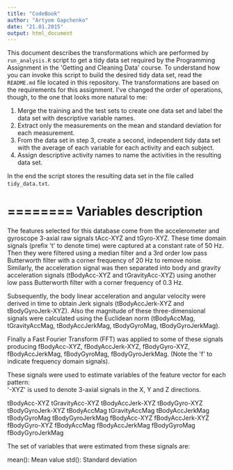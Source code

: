 ```yaml
---
title: "CodeBook"
author: "Artyom Gapchenko"
date: "21.01.2015"
output: html_document
---
```


This document describes the transformations which are performed by `run_analysis.R` script to get a tidy data set required by the Programming Assignment in the 'Getting and Cleaning Data' course. To understand how you can invoke this script to build the desired tidy data set, read the `README.md` file located in this repository.
The transformations are based on the requirements for this assignment. I've changed the order of operations, though, to the one that looks more natural to me:

1. Merge the training and the test sets to create one data set and label the data set with descriptive variable names. 
2. Extract only the measurements on the mean and standard deviation for each measurement. 
3. From the data set in step 3, create a second, independent tidy data set with the average of each variable for each activity and each subject.
4. Assign descriptive activity names to name the activities in the resulting data set.

In the end the script stores the resulting data set in the file called `tidy_data.txt`.

========
Variables description
========
The features selected for this database come from the accelerometer and gyroscope 3-axial raw signals tAcc-XYZ and tGyro-XYZ. These time domain signals (prefix 't' to denote time) were captured at a constant rate of 50 Hz. Then they were filtered using a median filter and a 3rd order low pass Butterworth filter with a corner frequency of 20 Hz to remove noise. Similarly, the acceleration signal was then separated into body and gravity acceleration signals (tBodyAcc-XYZ and tGravityAcc-XYZ) using another low pass Butterworth filter with a corner frequency of 0.3 Hz. 

Subsequently, the body linear acceleration and angular velocity were derived in time to obtain Jerk signals (tBodyAccJerk-XYZ and tBodyGyroJerk-XYZ). Also the magnitude of these three-dimensional signals were calculated using the Euclidean norm (tBodyAccMag, tGravityAccMag, tBodyAccJerkMag, tBodyGyroMag, tBodyGyroJerkMag). 

Finally a Fast Fourier Transform (FFT) was applied to some of these signals producing fBodyAcc-XYZ, fBodyAccJerk-XYZ, fBodyGyro-XYZ, fBodyAccJerkMag, fBodyGyroMag, fBodyGyroJerkMag. (Note the 'f' to indicate frequency domain signals). 

These signals were used to estimate variables of the feature vector for each pattern:  
'-XYZ' is used to denote 3-axial signals in the X, Y and Z directions.

tBodyAcc-XYZ
tGravityAcc-XYZ
tBodyAccJerk-XYZ
tBodyGyro-XYZ
tBodyGyroJerk-XYZ
tBodyAccMag
tGravityAccMag
tBodyAccJerkMag
tBodyGyroMag
tBodyGyroJerkMag
fBodyAcc-XYZ
fBodyAccJerk-XYZ
fBodyGyro-XYZ
fBodyAccMag
fBodyAccJerkMag
fBodyGyroMag
fBodyGyroJerkMag

The set of variables that were estimated from these signals are: 

mean(): Mean value
std(): Standard deviation
